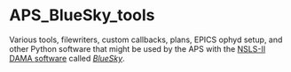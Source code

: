 # APS_BlueSky_tools

Various tools, filewriters, custom callbacks,
plans, EPICS ophyd setup, and other Python software
that might be used by the APS with the 
[NSLS-II DAMA ](http://nsls-ii.github.io/)
[software](https://github.com/NSLS-II)
called [*BlueSky*](https://github.com/NSLS-II/bluesky).
